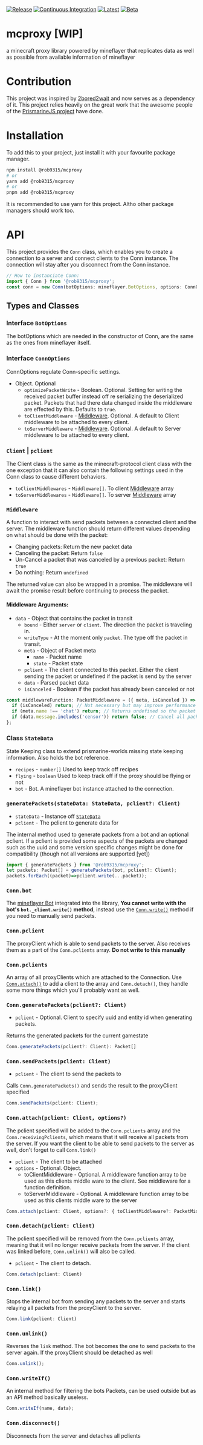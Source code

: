 [![Release][release-shield]][release-link] [![Continuous Integration][ci-shield]][ci-link] [![Latest][semver-shield]][semver-link] [![Beta][beta-shield]][beta-link]

# mcproxy [WIP]

a minecraft proxy library powered by mineflayer that replicates data as well as possible from available information of mineflayer

# Contribution

This project was inspired by [2bored2wait](https://github.com/themoonisacheese/2bored2wait) and now serves as a dependency of it. This project relies heavily on the great work that the awesome people of the [PrismarineJS project](https://prismarine.js.org/) have done.

# Installation

To add this to your project, just install it with your favourite package manager.

```sh
npm install @rob9315/mcproxy
# or
yarn add @rob9315/mcproxy
# or
pnpm add @rob9315/mcproxy
```

It is recommended to use yarn for this project. Altho other package managers should work too.

# API

This project provides the `Conn` class, which enables you to create a connection to a server and connect clients to the Conn instance. The connection will stay after you disconnect from the Conn instance.

```ts
// How to instanciate Conn:
import { Conn } from '@rob9315/mcproxy';
const conn = new Conn(botOptions: mineflayer.BotOptions, options: ConnOptions);
```

## Types and Classes

### Interface `BotOptions`

The botOptions which are needed in the constructor of Conn, are the same as the ones from mineflayer itself.

### Interface `ConnOptions`

ConnOptions regulate Conn-specific settings.

- Object. Optional
  - `optimizePacketWrite` - Boolean. Optional. Setting for writing the received packet buffer instead off re serializing the deserialized packet. Packets that had there data changed inside the middleware are effected by this. Defaults to `true`.
  - `toClientMiddleware` - [Middleware](#middleware). Optional. A default to Client middleware to be attached to every client.
  - `toServerMiddleware` - [Middleware](#middleware). Optional. A default to Server middleware to be attached to every client.

### `Client` | `pclient`

The Client class is the same as the minecraft-protocol client class with the one exception that it can also contain the following settings used in the Conn class to cause different behaviors.

- `toClientMiddlewares` - `Middleware[]`. To client [Middleware](#middleware) array
- `toServerMiddlewares` - `Middleware[]`. To server [Middleware](#middleware) array

### `Middleware`

A function to interact with send packets between a connected client and the server. The middleware function should return different values depending on what should be done with the packet:

- Changing packets: Return the new packet data
- Canceling the packet: Return `false`
- Un-Cancel a packet that was canceled by a previous packet: Return `true`
- Do nothing: Return `undefined`

The returned value can also be wrapped in a promise. The middleware will await the promise result before continuing to process the packet.

#### Middleware Arguments:

- `data` - Object that contains the packet in transit
  - `bound` - Either `server` or `client`. The direction the packet is traveling in.
  - `writeType` - At the moment only `packet`. The type off the packet in transit.
  - `meta` - Object of Packet meta
    - `name` - Packet name
    - `state` - Packet state
  - `pclient` - The client connected to this packet. Either the client sending the packet or undefined if the packet is send by the server
  - `data` - Parsed packet data
  - `isCanceled` - Boolean if the packet has already been canceled or not

```ts
const middlewareFunction: PacketMiddleware = ({ meta, isCanceled }) => {
  if (isCanceled) return; // Not necessary but may improve performance when using multiple middleware's after each other
  if (meta.name !== 'chat') return; // Returns undefined so the packet is not affected
  if (data.message.includes('censor')) return false; // Cancel all packets that have the word censor in the chat message string
};
```

### Class `StateData`

State Keeping class to extend prismarine-worlds missing state keeping information. Also holds the bot reference.

- `recipes` - `number[]` Used to keep track off recipes
- `flying` - `boolean` Used to keep track off if the proxy should be flying or not
- `bot` - Bot. A mineflayer bot instance attached to the connection.

### `generatePackets(stateData: StateData, pclient?: Client)`

- `stateData` - Instance off [`StateData`](#class-statedata)
- `pclient` - The pclient to generate data for

The internal method used to generate packets from a bot and an optional pclient. If a pclient is provided some aspects of the packets are changed such as the uuid and some version specific changes might be done for compatibility (though not all versions are supported \[yet])

```ts
import { generatePackets } from '@rob9315/mcproxy';
let packets: Packet[] = generatePackets(bot, pclient?: Client);
packets.forEach((packet)=>pclient.write(...packet));
```

### `Conn.bot`

The [mineflayer Bot](https://github.com/PrismarineJS/mineflayer/blob/master/docs/api.md#bot) integrated into the library, **You cannot write with the bot's `bot._client.write()` method**, instead use the [`Conn.write()`](#connwriteif) method if you need to manually send packets.

### `Conn.pclient`

The proxyClient which is able to send packets to the server. Also receives them as a part of the `Conn.pclients` array. **Do not write to this manually**

### `Conn.pclients`

An array of all proxyClients which are attached to the Connection. Use [`Conn.attach()`](#connattach) to add a client to the array and `Conn.detach()`, they handle some more things which you'll probably want as well.

### `Conn.generatePackets(pclient?: Client)`

- `pclient` - Optional. Client to specify uuid and entity id when generating packets.

Returns the generated packets for the current gamestate

```ts
Conn.generatePackets(pclient?: Client): Packet[]
```

### `Conn.sendPackets(pclient: Client)`

- `pclient` - The client to send the packets to

Calls `Conn.generatePackets()` and sends the result to the proxyClient specified

```ts
Conn.sendPackets(pclient: Client);
```

### `Conn.attach(pclient: Client, options?)`

The pclient specified will be added to the `Conn.pclients` array and the `Conn.receivingPclients`, which means that it will receive all packets from the server. If you want the client to be able to send packets to the server as well, don't forget to call `Conn.link()`

- `pclient` - The client to be attached
- `options` - Optional. Object.
  - toClientMiddleware - Optional. A middleware function array to be used as this clients middle ware to the client. See middleware for a function definition.
  - toServerMiddleware - Optional. A middleware function array to be used as this clients middle ware to the server

```ts
Conn.attach(pclient: Client, options?: { toClientMiddleware?: PacketMiddleware[], toServerMiddleware?: PacketMiddleware[] })
```

### `Conn.detach(pclient: Client)`

The pclient specified will be removed from the `Conn.pclients` array, meaning that it will no longer receive packets from the server. If the client was linked before, `Conn.unlink()` will also be called.

- `pclient` - The client to detach.

```ts
Conn.detach(pclient: Client)
```

### `Conn.link()`

Stops the internal bot from sending any packets to the server and starts relaying all packets from the proxyClient to the server.

```ts
Conn.link(pclient: Client)
```

### `Conn.unlink()`

Reverses the `link` method. The bot becomes the one to send packets to the server again.
If the proxyClient should be detached as well

```ts
Conn.unlink();
```

### `Conn.writeIf()`

An internal method for filtering the bots Packets, can be used outside but as an API method basically useless.

```ts
Conn.writeIf(name, data);
```

### `Conn.disconnect()`

Disconnects from the server and detaches all pclients

<!-- markdown links -->

[release-shield]: https://img.shields.io/github/workflow/status/rob9315/mcproxy/Release?label=Release&style=for-the-badge
[release-link]: https://github.com/rob9315/mcproxy/actions/workflows/release.yml
[ci-shield]: https://img.shields.io/github/workflow/status/rob9315/mcproxy/Continuous%20Integration?label=master&style=for-the-badge
[ci-link]: https://github.com/rob9315/mcproxy/actions/workflows/ci.yml
[npm-shield]: https://img.shields.io/github/package-json/v/rob9315/mcproxy?label=npm&style=for-the-badge
[npm-link]: https://www.npmjs.com/package/@rob9315/mcproxy
[beta-shield]: https://img.shields.io/github/v/tag/rob9315/mcproxy?include_prereleases&label=beta&sort=semver&style=for-the-badge
[beta-link]: https://www.npmjs.com/package/@rob9315/mcproxy/v/beta
[semver-shield]: https://img.shields.io/github/v/tag/rob9315/mcproxy?include_releases&label=latest&sort=semver&style=for-the-badge
[semver-link]: https://www.npmjs.com/package/@rob9315/mcproxy
